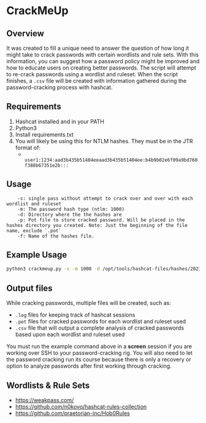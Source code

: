 # CrackMeUp
## Overview
It was created to fill a unique need to answer the question of how long it might take to crack passwords with certain wordlists and rule sets. With this information, you can suggest how a password policy might be improved and how to educate users on creating better passwords. The script will attempt to re-crack passwords using a wordlist and ruleset. When the script finishes, a `.csv` file will be created with information gathered during the password-cracking process with hashcat.

## Requirements
1. Hashcat installed and in your PATH
2. Python3
3. Install requirements.txt
4. You will likely be using this for NTLM hashes. They must be in the JTR format of:
    - ``` user1:1234:aad3b435b51404eeaad3b435b51404ee:b4b9b02e6f09a9bd760f388b67351e2b:::```     

## Usage
```
    -s: single pass without attempt to crack over and over with each wordlist and ruleset
    -m: The password hash type (ntlm: 1000)
    -d: Directory where the the hashes are
    -p: Pot file to store cracked password. Will be placed in the hashes directory you created. Note: Just the beginning of the file name, exclude `.pot`
    -f: Name of the hashes file.
```

## Example Usage
```bash
python3 crackmeup.py -s -m 1000 -d /opt/tools/hashcat-files/hashes/2023PWAudit -f 20231028-ad-int-hashes.txt -p ad_name-ntlm
```

## Output files
While cracking passwords, multiple files will be created, such as:
  - `.log` files for keeping track of hashcat sessions
  - `.pot` files for cracked passwords for each wordlist and ruleset used
  - `.csv` file that will output a complete analysis of cracked passwords based upon each wordlist and ruleset used

You must run the example command above in a **screen** session if you are working over SSH to your password-cracking rig. You will also need to let the password cracking run its course because there is only a recovery or option to analyze passwords after first working through cracking.

## Wordlists & Rule Sets
  - https://weakpass.com/
  - https://github.com/n0kovo/hashcat-rules-collection
  - https://github.com/praetorian-inc/Hob0Rules
